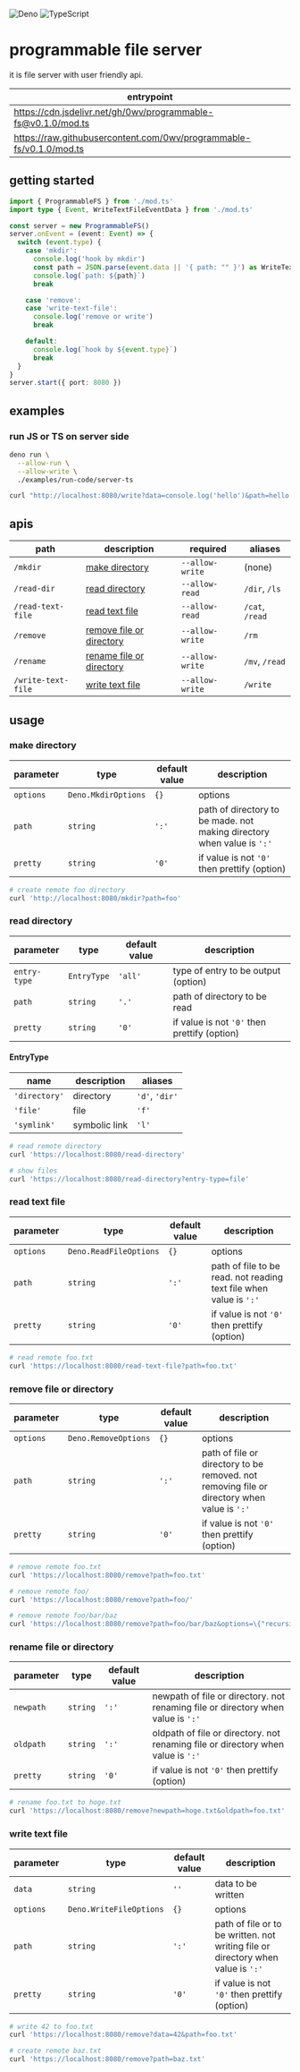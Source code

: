 ![Deno](https://img.shields.io/badge/Deno-000?logo=Deno&style=for-the-badge)
![TypeScript](https://img.shields.io/badge/TypeScript-000?logo=TypeScript&style=for-the-badge)

# programmable file server

it is file server with user friendly api.

| entrypoint |
| --- |
| https://cdn.jsdelivr.net/gh/0wv/programmable-fs@v0.1.0/mod.ts |
| https://raw.githubusercontent.com/0wv/programmable-fs/v0.1.0/mod.ts |

## getting started

```ts
import { ProgrammableFS } from './mod.ts'
import type { Event, WriteTextFileEventData } from './mod.ts'

const server = new ProgrammableFS()
server.onEvent = (event: Event) => {
  switch (event.type) {
    case 'mkdir':
      console.log('hook by mkdir')
      const path = JSON.parse(event.data || '{ path: "" }') as WriteTextFileEventData
      console.log(`path: ${path}`)
      break

    case 'remove':
    case 'write-text-file':
      console.log('remove or write')
      break

    default:
      console.log(`hook by ${event.type}`)
      break
  }
}
server.start({ port: 8080 })
```

## examples

### run JS or TS on server side

```sh
deno run \
  --allow-run \
  --allow-write \
  ./examples/run-code/server-ts
```

```sh
curl "http://localhost:8080/write?data=console.log('hello')&path=hello.js"
```

## apis

| path | description | required | aliases |
| --- | --- | --- | --- |
| `/mkdir` | [make directory](#make-directory) | `--allow-write` | (none) |
| `/read-dir` | [read directory](#read-directory) | `--allow-read`  | `/dir`, `/ls` |
| `/read-text-file` | [read text file](#read-text-file) | `--allow-read` | `/cat`, `/read` |
| `/remove` | [remove file or directory](#remove-file-or-directory) | `--allow-write` | `/rm` |
| `/rename` | [rename file or directory](#rename-file-or-directory) | `--allow-write` | `/mv`, `/read` |
| `/write-text-file` | [write text file](#write-text-file) | `--allow-write` | `/write` |

## usage

### make directory

| parameter | type | default value | description |
| --- | --- | --- | --- |
| `options` | `Deno.MkdirOptions` | `{}` | options |
| `path` | `string` | `':'` | path of directory to be made. not making directory when value is `':'` |
| `pretty` | `string` | `'0'` | if value is not `'0'` then prettify (option) |

```sh
# create remote foo directory
curl 'http://localhost:8080/mkdir?path=foo'
```

### read directory

| parameter | type | default value | description |
| --- | --- | --- | --- |
| `entry-type` | `EntryType` | `'all'` | type of entry to be output (option) |
| `path` | `string` | `'.'` | path of directory to be read |
| `pretty` | `string` | `'0'` | if value is not `'0'` then prettify (option) |

#### EntryType

| name | description | aliases |
| --- | --- | --- |
| `'directory'` | directory | `'d'`, `'dir'` |
| `'file'` | file | `'f'` |
| `'symlink'` | symbolic link | `'l'` |

```sh
# read remote directory
curl 'https://localhost:8080/read-directory'

# show files
curl 'https://localhost:8080/read-directory?entry-type=file'
```

### read text file

| parameter | type | default value | description |
| --- | --- | --- | --- |
| `options` | `Deno.ReadFileOptions` | `{}` | options |
| `path` | `string` | `':'` | path of file to be read. not reading text file when value is `':'` |
| `pretty` | `string` | `'0'` | if value is not `'0'` then prettify (option) |

```sh
# read remote foo.txt
curl 'https://localhost:8080/read-text-file?path=foo.txt'
```

### remove file or directory

| parameter | type | default value | description |
| --- | --- | --- | --- |
| `options` | `Deno.RemoveOptions` | `{}` | options |
| `path` | `string` | `':'` | path of file or directory to be removed. not removing file or directory when value is `':'` |
| `pretty` | `string` | `'0'` | if value is not `'0'` then prettify (option) |

```sh
# remove remote foo.txt
curl 'https://localhost:8080/remove?path=foo.txt'

# remove remote foo/
curl 'https://localhost:8080/remove?path=foo/'

# remove remote foo/bar/baz
curl 'https://localhost:8080/remove?path=foo/bar/baz&options=\{"recursive":true\}'
```

### rename file or directory

| parameter | type | default value | description |
| --- | --- | --- | --- |
| `newpath` | `string` | `':'` | newpath of file or directory. not renaming file or directory when value is `':'` |
| `oldpath` | `string` | `':'` | oldpath of file or directory. not renaming file or directory when value is `':'` |
| `pretty` | `string` | `'0'` | if value is not `'0'` then prettify (option) |

```sh
# rename foo.txt to hoge.txt
curl 'https://localhost:8080/remove?newpath=hoge.txt&oldpath=foo.txt'
```

### write text file

| parameter | type | default value | description |
| --- | --- | --- | --- |
| `data` | `string` | `''` | data to be written |
| `options` | `Deno.WriteFileOptions` | `{}` | options |
| `path` | `string` | `':'` | path of file or to be written. not writing file or directory when value is `':'` |
| `pretty` | `string` | `'0'` | if value is not `'0'` then prettify (option) |

```sh
# write 42 to foo.txt
curl 'https://localhost:8080/remove?data=42&path=foo.txt'

# create remote baz.txt
curl 'https://localhost:8080/remove?path=baz.txt'
```
